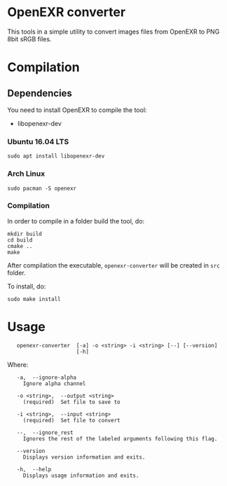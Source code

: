 OpenEXR converter
=================

This tools in a simple utility to convert images files from OpenEXR to PNG 8bit sRGB files.

Compilation
===========

Dependencies
------------
You need to install OpenEXR to compile the tool:
* libopenexr-dev

### Ubuntu 16.04 LTS

```
sudo apt install libopenexr-dev
```

### Arch Linux

```
sudo pacman -S openexr
```

### Compilation
In order to compile in a folder build the tool, do:

```
mkdir build
cd build
cmake ..
make
```

After compilation the executable, `openexr-converter` will be created in `src` folder.

To install, do:

```
sudo make install
```

Usage
=====

```
   openexr-converter  [-a] -o <string> -i <string> [--] [--version]
                      [-h]
```

Where: 

```
   -a,  --ignore-alpha
     Ignore alpha channel

   -o <string>,  --output <string>
     (required)  Set file to save to

   -i <string>,  --input <string>
     (required)  Set file to convert

   --,  --ignore_rest
     Ignores the rest of the labeled arguments following this flag.

   --version
     Displays version information and exits.

   -h,  --help
     Displays usage information and exits.
```
